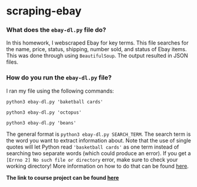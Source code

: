 # scraping-ebay

### What does the `ebay-dl.py` file do?
In this homework, I webscraped Ebay for key terms. This file searches for the name, price, status, shipping, number sold, and status of Ebay items. This was done through using `BeautifulSoup`. The output resulted in JSON files.

### How do you run the `ebay-dl.py` file?

I ran my file using the following commands: 

`python3 ebay-dl.py 'baketball cards'`

`python3 ebay-dl.py 'octopus'`

`python3 ebay-dl.py 'beans'`

The general format is `python3 ebay-dl.py SEARCH_TERM`. The search term is the word you want to extract information about. Note that the use of single quotes will let Python read `'basketball cards'` as one term instead of searching two separate words (which could produce an error). If you get a `[Errno 2] No such file or directory` error, make sure to check your working directory! More information on how to do that can be found [here](https://github.com/mikeizbicki/cmc-csci040/tree/2021fall/week_06).

**The link to course project can be found [here](https://github.com/mikeizbicki/cmc-csci040/tree/2021fall/hw_03)**
